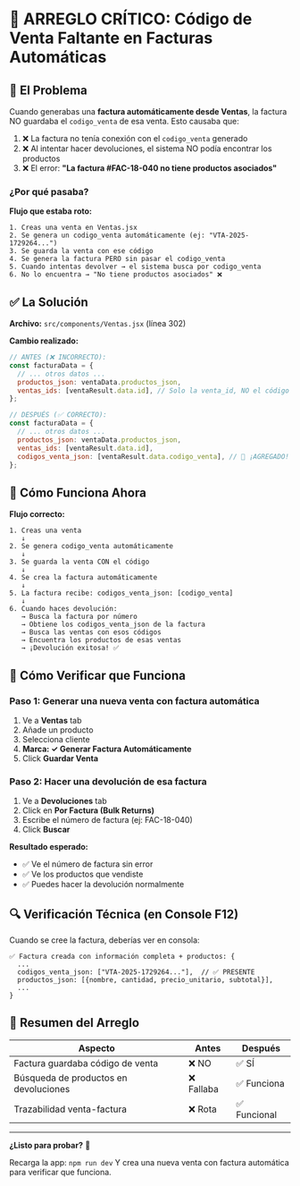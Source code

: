 # 🎯 ARREGLO CRÍTICO: Código de Venta Faltante en Facturas Automáticas

## 🐛 El Problema

Cuando generabas una **factura automáticamente desde Ventas**, la factura NO guardaba el `codigo_venta` de esa venta. Esto causaba que:

1. ❌ La factura no tenía conexión con el `codigo_venta` generado
2. ❌ Al intentar hacer devoluciones, el sistema NO podía encontrar los productos
3. ❌ El error: **"La factura #FAC-18-040 no tiene productos asociados"**

### ¿Por qué pasaba?

**Flujo que estaba roto:**
```
1. Creas una venta en Ventas.jsx
2. Se genera un codigo_venta automáticamente (ej: "VTA-2025-1729264...")
3. Se guarda la venta con ese código
4. Se genera la factura PERO sin pasar el codigo_venta
5. Cuando intentas devolver → el sistema busca por codigo_venta
6. No lo encuentra → "No tiene productos asociados" ❌
```

## ✅ La Solución

**Archivo:** `src/components/Ventas.jsx` (línea 302)

**Cambio realizado:**

```javascript
// ANTES (❌ INCORRECTO):
const facturaData = {
  // ... otros datos ...
  productos_json: ventaData.productos_json,
  ventas_ids: [ventaResult.data.id], // Solo la venta_id, NO el código
};

// DESPUÉS (✅ CORRECTO):
const facturaData = {
  // ... otros datos ...
  productos_json: ventaData.productos_json,
  ventas_ids: [ventaResult.data.id],
  codigos_venta_json: [ventaResult.data.codigo_venta], // 🎯 ¡AGREGADO!
};
```

## 🔗 Cómo Funciona Ahora

**Flujo correcto:**
```
1. Creas una venta
   ↓
2. Se genera codigo_venta automáticamente
   ↓
3. Se guarda la venta CON el código
   ↓
4. Se crea la factura automáticamente
   ↓
5. La factura recibe: codigos_venta_json: [codigo_venta]
   ↓
6. Cuando haces devolución:
   → Busca la factura por número
   → Obtiene los codigos_venta_json de la factura
   → Busca las ventas con esos códigos
   → Encuentra los productos de esas ventas
   → ¡Devolución exitosa! ✅
```

## 🧪 Cómo Verificar que Funciona

### Paso 1: Generar una nueva venta con factura automática
1. Ve a **Ventas** tab
2. Añade un producto
3. Selecciona cliente
4. **Marca: ✓ Generar Factura Automáticamente**
5. Click **Guardar Venta**

### Paso 2: Hacer una devolución de esa factura
1. Ve a **Devoluciones** tab
2. Click en **Por Factura (Bulk Returns)**
3. Escribe el número de factura (ej: FAC-18-040)
4. Click **Buscar**

**Resultado esperado:**
- ✅ Ve el número de factura sin error
- ✅ Ve los productos que vendiste
- ✅ Puedes hacer la devolución normalmente

## 🔍 Verificación Técnica (en Console F12)

Cuando se cree la factura, deberías ver en consola:
```
✅ Factura creada con información completa + productos: {
  ...
  codigos_venta_json: ["VTA-2025-1729264..."],  // ✅ PRESENTE
  productos_json: [{nombre, cantidad, precio_unitario, subtotal}],
  ...
}
```

## 📝 Resumen del Arreglo

| Aspecto | Antes | Después |
|---------|-------|---------|
| Factura guardaba código de venta | ❌ NO | ✅ SÍ |
| Búsqueda de productos en devoluciones | ❌ Fallaba | ✅ Funciona |
| Trazabilidad venta-factura | ❌ Rota | ✅ Funcional |

---

**¿Listo para probar?** 🚀

Recarga la app: `npm run dev`
Y crea una nueva venta con factura automática para verificar que funciona.
